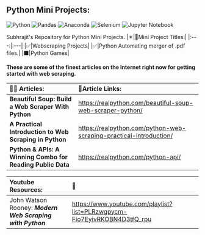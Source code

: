 ## Python Mini Projects:

![Python](https://img.shields.io/badge/python-3670A0?style=for-the-badge&logo=python&logoColor=ffdd54)
![Pandas](https://img.shields.io/badge/pandas-%23150458.svg?style=for-the-badge&logo=pandas&logoColor=white)
![Anaconda](https://img.shields.io/badge/Anaconda-%2344A833.svg?style=for-the-badge&logo=anaconda&logoColor=white)
![Selenium](https://img.shields.io/badge/-selenium-%43B02A?style=for-the-badge&logo=selenium&logoColor=white)
![Jupyter Notebook](https://img.shields.io/badge/jupyter-%23FA0F00.svg?style=for-the-badge&logo=jupyter&logoColor=white)

Subhrajit's Repository for Python Mini Projects.
|:eight_pointed_black_star:|:bookmark:Mini Project Titles:|
|:---:|:---|
|:white_check_mark:|Webscraping Projects|
|:white_check_mark:|Python Automating merger of .pdf files.|
|⬛|Python Games|

__These are some of the finest articles on the Internet right now for getting started with web scraping.__

|:bookmark_tabs::ledger: Articles: |:bookmark:Article Links:|
|:---|:---|
| __Beautiful Soup: Build a Web Scraper With Python__ |https://realpython.com/beautiful-soup-web-scraper-python/|
| __A Practical Introduction to Web Scraping in Python__ |https://realpython.com/python-web-scraping-practical-introduction/|
| __Python & APIs: A Winning Combo for Reading Public Data__ |https://realpython.com/python-api/|

|Youtube Resources:|:link:|
|:---|:---|
|John Watson Rooney: ***Modern Web Scraping with Python***|https://www.youtube.com/playlist?list=PLRzwgpycm-Fio7EyivRKOBN4D3tfQ_rpu|
